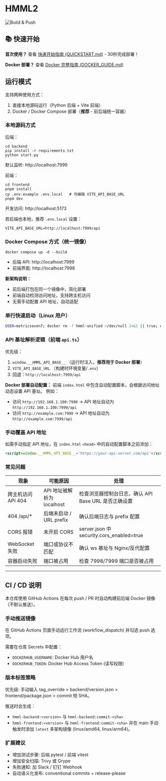# HMML2

<!-- CI Badge (update repository path appropriately) -->
![Build & Push](https://github.com/DrSmoothl/HMML2/actions/workflows/docker-build.yml/badge.svg)

## 📚 快速开始

**首次使用？** 查看 [快速开始指南 (QUICKSTART.md)](QUICKSTART.md) - 30秒完成部署！

**Docker 部署？** 查看 [Docker 完整指南 (DOCKER_GUIDE.md)](DOCKER_GUIDE.md)

## 运行模式
支持两种使用方式：
1. 直接本地源码运行（Python 后端 + Vite 前端）
2. Docker / Docker Compose 部署（**推荐** - 前后端统一容器）

### 本地源码方式
后端：
```
cd backend
pip install -r requirements.txt
python start.py
```
默认监听: http://localhost:7999

前端：
```
cd frontend
pnpm install
cp .env.example .env.local   # 可编辑 VITE_API_BASE_URL
pnpm dev
```
开发访问: http://localhost:5173

若后端也本地，推荐 `.env.local` 设置：
```
VITE_API_BASE_URL=http://localhost:7999/api
```

### Docker Compose 方式（统一镜像）
```
docker compose up -d --build
```
- 后端 API: http://localhost:7999
- 前端界面: http://localhost:7998

**新架构说明：**
- 前后端打包在同一个镜像中，简化部署
- 前端自动检测访问地址，支持跨主机访问
- 无需手动配置 API 地址，自动适配

### 单行快速启动（Linux 用户）
```bash
USER=motricseven7; docker rm -f hmml-unified >/dev/null 2>&1 || true; docker pull "$USER/hmml:latest" && docker run -d --name hmml-unified -p 7999:7999 -p 7998:7998 -v hmml-data:/app/backend/data -v hmml-logs:/app/backend/logs "$USER/hmml:latest"
```

### API 基址解析逻辑（前端 `api.ts`）
优先级：
1. `window.__HMML_API_BASE__` （运行时注入，**推荐用于 Docker 部署**）
2. `VITE_API_BASE_URL` （构建时环境变量/`.env`）
3. 回退：`http://localhost:7999/api`

**Docker 部署自动配置：**
前端 `index.html` 中包含自动配置脚本，会根据访问地址动态设置 API 基址。
例如：
- 访问 `http://192.168.1.100:7998` → API 地址自动为 `http://192.168.1.100:7999/api`
- 访问 `http://example.com:7998` → API 地址自动为 `http://example.com:7999/api`

### 手动覆盖 API 地址
如需手动指定 API 地址，在 `index.html` `<head>` 中的自动配置脚本之前添加：
```html
<script>window.__HMML_API_BASE__='https://your-api-server.com/api'</script>
```

### 常见问题
| 现象 | 可能原因 | 处理 |
|------|----------|------|
| 跨主机访问 API 404 | API 地址被解析为 localhost | 检查浏览器控制台日志，确认 API Base URL 是否正确设置 |
| 404 /api/* | 后端未启动 / URL prefix | 确认后端日志与 prefix 配置 |
| CORS 报错 | 未开启 CORS | server.json 中 security.cors_enabled=true |
| WebSocket 失败 | 端口或协议不匹配 | 确认 ws 基址与 Nginx/反代配置 |
| 容器启动失败 | 端口被占用 | 检查 7998/7999 端口是否被占用 |

---

## CI / CD 说明

本仓库使用 GitHub Actions 在每次 push / PR 时自动构建前后端 Docker 镜像（不默认推送）。

### 手动推送镜像
在 GitHub Actions 页面手动运行工作流 (workflow_dispatch) 并勾选 push 选项。

需要在仓库 Secrets 中配置：
- `DOCKERHUB_USERNAME`: Docker Hub 用户名
- `DOCKERHUB_TOKEN`: Docker Hub Access Token (读写权限)

### 版本标签策略
优先级: 手动输入 tag_override > backend/version.json > frontend/package.json > commit 短 SHA。

推送时会生成：
- `hmml-backend:<version>` 与 `hmml-backend:commit-<sha>`
- `hmml-frontend:<version>` 与 `hmml-frontend:commit-<sha>`
并在 main 手动触发时添加 `latest` 多架构镜像 (linux/amd64, linux/arm64)。

### 扩展建议
- 增加测试步骤: 后端 pytest / 前端 vitest
- 增加安全扫描: Trivy 或 Grype
- 失败通知: 加 Slack / 钉钉 Webhook
- 自动语义化发布: conventional commits + release-please